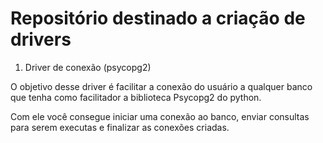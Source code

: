 # Repositório destinado a criação de drivers 

1. Driver de conexão (psycopg2)

O objetivo desse driver é facilitar a conexão do usuário a qualquer banco que tenha como facilitador a biblioteca Psycopg2 do python.

Com ele você consegue iniciar uma conexão ao banco, enviar consultas para serem executas e finalizar as conexões criadas. 

